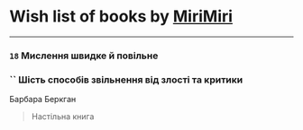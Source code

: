 # Wish list of books by [MiriMiri](https://plus.google.com/u/0/106107989792957993574/)
---

### `18` Мислення швидке й повільне

### `` Шість способів звільнення від злості та критики
Барбара Беркган
> Настільна книга

